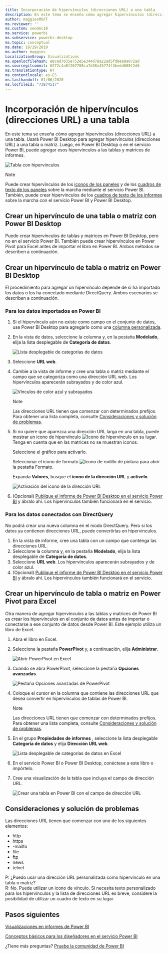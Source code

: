 ```yaml
---
title: Incorporación de hipervínculos (direcciones URL) a una tabla
description: En este tema se enseña cómo agregar hipervínculos (direcciones URL) a una tabla. Usará Power BI Desktop para agregar hipervínculos (direcciones URL) a una tabla o matriz. Luego, en Power BI Desktop o en el servicio Power BI, puede agregar esos hipervínculos a las tablas y matrices de informes.
author: maggiesMSFT
ms.reviewer: ''
ms.custom: seodec18
ms.service: powerbi
ms.subservice: powerbi-desktop
ms.topic: conceptual
ms.date: 10/29/2019
ms.author: maggies
LocalizationGroup: Visualizations
ms.openlocfilehash: e8cad7035e752e5e344d78a22ad5fd8ea0a072ad
ms.sourcegitcommit: 6272c4a0f267708ca7d38a45774f3bedd680f2d6
ms.translationtype: HT
ms.contentlocale: es-ES
ms.lasthandoff: 01/06/2020
ms.locfileid: "73874517"
---
```

# <a name="add-hyperlinks-urls-to-a-table"></a>Incorporación de hipervínculos (direcciones URL) a una tabla
En este tema se enseña cómo agregar hipervínculos (direcciones URL) a una tabla. Usará Power BI Desktop para agregar hipervínculos (direcciones URL) a una tabla o matriz. Luego, en Power BI Desktop o en el servicio Power BI, puede agregar esos hipervínculos a las tablas y matrices de informes. 

![Tabla con hipervínculos](media/power-bi-hyperlinks-in-tables/hyperlinkedtable.png)

> [!NOTE]
> Puede crear hipervínculos de los [iconos de los paneles](service-dashboard-edit-tile.md) y de los [cuadros de texto de los paneles](service-dashboard-add-widget.md) sobre la marcha mediante el servicio Power BI. También, puede crear hipervínculos de los [cuadros de texto de los informes](service-add-hyperlink-to-text-box.md) sobre la marcha con el servicio Power BI y Power BI Desktop.
> 

## <a name="to-create-a-hyperlink-in-a-table-or-matrix-using-power-bi-desktop"></a>Crear un hipervínculo de una tabla o matriz con Power BI Desktop
Puede crear hipervínculos de tablas y matrices en Power BI Desktop, pero no en el servicio Power BI. También puede crear hipervínculos en Power Pivot para Excel antes de importar el libro en Power BI. Ambos métodos se describen a continuación.

## <a name="create-a-table-or-matrix-hyperlink-in-power-bi-desktop"></a>Crear un hipervínculo de tabla o matriz en Power BI Desktop
El procedimiento para agregar un hipervínculo depende de si ha importado los datos o los ha conectado mediante DirectQuery. Ambos escenarios se describen a continuación.

### <a name="for-data-imported-into-power-bi"></a>Para los datos importados en Power BI
1. Si el hipervínculo aún no existe como campo en el conjunto de datos, use Power BI Desktop para agregarlo como una [columna personalizada](desktop-common-query-tasks.md).
2. En la vista de datos, seleccione la columna y, en la pestaña **Modelado**, elija la lista desplegable de **Categoría de datos**.
   
    ![Lista desplegable de categorías de datos](media/power-bi-hyperlinks-in-tables/pbi_data_category.png)
3. Seleccione **URL web**.
4. Cambie a la vista de informe y cree una tabla o matriz mediante el campo que se categoriza como una dirección URL web. Los hipervínculos aparecerán subrayados y de color azul.

    ![Vínculos de color azul y subrayados](media/power-bi-hyperlinks-in-tables/power-bi-table-with-hyperlinks2.png)

    > [!NOTE]
    > Las direcciones URL tienen que comenzar con determinados prefijos. Para obtener una lista completa, consulte [Consideraciones y solución de problemas](#considerations-and-troubleshooting).
    >
   
1. Si no quiere que aparezca una dirección URL larga en una tabla, puede mostrar un icono de hipervínculo  ![Icono de hipervínculo](media/power-bi-hyperlinks-in-tables/power-bi-hyperlink-icon.png) en su lugar. Tenga en cuenta que en las matrices no se muestran iconos.
   
    Seleccione el gráfico para activarlo.

    Seleccionar el icono de formato ![Icono de rodillo de pintura](media/power-bi-hyperlinks-in-tables/power-bi-paintroller.png) para abrir la pestaña Formato.

    Expanda **Valores**, busque el **icono de la dirección URL** y **actívelo**.

    ![Activación del icono de la dirección URL](media/power-bi-hyperlinks-in-tables/power-bi-url-icon-on.png)

1. (Opcional) [Publique el informe de Power BI Desktop en el servicio Power BI](/learn/modules/publish-share-power-bi/2-publish-reports) y ábralo ahí. Los hipervínculos también funcionará en el servicio.

### <a name="for-data-connected-with-directquery"></a>Para los datos conectados con DirectQuery
No podrá crear una nueva columna en el modo DirectQuery.  Pero si los datos ya contienen direcciones URL, puede convertirlas en hipervínculos.

1. En la vista de informe, cree una tabla con un campo que contenga las direcciones URL.
2. Seleccione la columna y, en la pestaña **Modelado**, elija la lista desplegable de **Categoría de datos**.
3. Seleccione **URL web**. Los hipervínculos aparecerán subrayados y de color azul.
4. (Opcional) [Publique el informe de Power BI Desktop en el servicio Power BI](/learn/modules/publish-share-power-bi/2-publish-reports) y ábralo ahí. Los hipervínculos también funcionará en el servicio.

## <a name="create-a-table-or-matrix-hyperlink-in-excel-power-pivot"></a>Crear un hipervínculo de tabla o matriz en Power Pivot para Excel
Otra manera de agregar hipervínculos a las tablas y matrices de Power BI es crear los hipervínculos en el conjunto de datos antes de importar o conectarse a ese conjunto de datos desde Power BI. Este ejemplo utiliza un libro de Excel.

1. Abra el libro en Excel.
2. Seleccione la pestaña **PowerPivot** y, a continuación, elija **Administrar**.
   
   ![Abrir PowerPivot en Excel](media/power-bi-hyperlinks-in-tables/createhyperlinkinpowerpivot2.png)
1. Cuando se abra PowerPivot, seleccione la pestaña **Opciones avanzadas**.
   
   ![Pestaña Opciones avanzadas de PowerPivot](media/power-bi-hyperlinks-in-tables/createhyperlinkinpowerpivot3.png)
4. Coloque el cursor en la columna que contiene las direcciones URL que desea convertir en hipervínculos de tablas de Power BI.
   
   > [!NOTE]
   > Las direcciones URL tienen que comenzar con determinados prefijos. Para obtener una lista completa, consulte [Consideraciones y solución de problemas](#considerations-and-troubleshooting).
   > 
   
5. En el grupo **Propiedades de informes** , seleccione la lista desplegable **Categoría de datos** y elija **Dirección URL web**. 
   
   ![Lista desplegable de categorías de datos en Excel](media/power-bi-hyperlinks-in-tables/createhyperlinksnew.png)

6. En el servicio Power BI o Power BI Desktop, conéctese a este libro o impórtelo.
7. Cree una visualización de la tabla que incluya el campo de dirección URL.
   
   ![Crear una tabla en Power BI con el campo de dirección URL](media/power-bi-hyperlinks-in-tables/hyperlinksintables.gif)

## <a name="considerations-and-troubleshooting"></a>Consideraciones y solución de problemas

Las direcciones URL tienen que comenzar con uno de los siguientes elementos:
- http
- https
- -mailto
- file
- ftp
- news
- telnet

P: ¿Puedo usar una dirección URL personalizada como hipervínculo en una tabla o matriz?    
R: No. Puede utilizar un icono de vínculo. Si necesita texto personalizado para los hipervínculos y la lista de direcciones URL es breve, considere la posibilidad de utilizar un cuadro de texto en su lugar.


## <a name="next-steps"></a>Pasos siguientes
[Visualizaciones en informes de Power BI](visuals/power-bi-report-visualizations.md)

[Conceptos básicos para los diseñadores en el servicio Power BI](service-basic-concepts.md)

¿Tiene más preguntas? [Pruebe la comunidad de Power BI](https://community.powerbi.com/)

